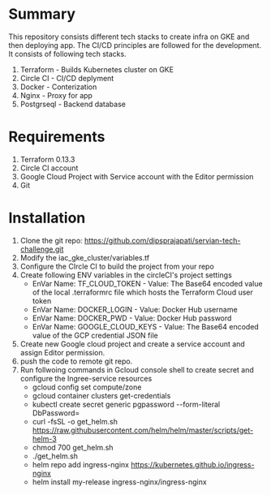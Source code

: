 # Summary

This repository consists different tech stacks to create infra on GKE and then deploying app.
The CI/CD principles are followed for the development. It consists of following tech stacks.

1. Terraform - Builds Kubernetes cluster on GKE
2. Circle CI - CI/CD deplyment
3. Docker - Conterization
4. Nginx - Proxy for app
5. Postgrseql - Backend database

# Requirements

1. Terraform 0.13.3
2. Circle CI account
3. Google Cloud Project with Service account with the Editor permission
4. Git

# Installation

1. Clone the git repo: https://github.com/dipsprajapati/servian-tech-challenge.git
2. Modify the iac_gke_cluster/variables.tf
3. Configure the CIrcle CI to build the project from your repo
4. Create following ENV variables in the circleCI's project settings
    - EnVar Name: TF_CLOUD_TOKEN - Value: The Base64 encoded value of the local .terraformrc file  which
      hosts the Terraform Cloud user token
    - EnVar Name: DOCKER_LOGIN - Value: Docker Hub username
    - EnVar Name: DOCKER_PWD - Value: Docker Hub password
    - EnVar Name: GOOGLE_CLOUD_KEYS - Value: The Base64 encoded value of the GCP credential JSON file
5. Create new Google cloud project and create a service account and assign Editor permission.
6. push the code to remote git repo.
7. Run follwoing commands in Gcloud console shell to create secret and configure the 
    Ingree-service resources
    - gcloud config set compute/zone <zone-name>
    - gcloud container clusters get-credentials <cluster-name>
    - kubectl create secret generic pgpassword --form-literal DbPassword=<your-password> 
    - curl -fsSL -o get_helm.sh https://raw.githubusercontent.com/helm/helm/master/scripts/get-helm-3
    - chmod 700 get_helm.sh
    - ./get_helm.sh
    - helm repo add ingress-nginx https://kubernetes.github.io/ingress-nginx
    - helm install my-release ingress-nginx/ingress-nginx




